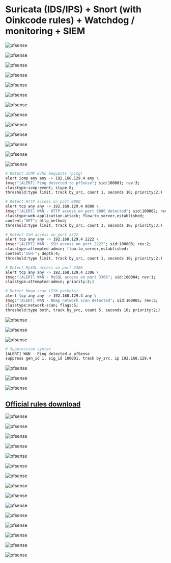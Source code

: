 # Suricata (IDS/IPS) + Snort (with Oinkcode rules) + Watchdog / monitoring + SIEM

![pfsense](/Task06-SURICATA-IDS/assets/01.png)

![pfsense](/Task06-SURICATA-IDS/assets/02.png)

![pfsense](/Task06-SURICATA-IDS/assets/02-1.png)

![pfsense](/Task06-SURICATA-IDS/assets/03.png)

![pfsense](/Task06-SURICATA-IDS/assets/04.png)

![pfsense](/Task06-SURICATA-IDS/assets/05.png)

![pfsense](/Task06-SURICATA-IDS/assets/06.png)

![pfsense](/Task06-SURICATA-IDS/assets/07.png)

![pfsense](/Task06-SURICATA-IDS/assets/08.png)

![pfsense](/Task06-SURICATA-IDS/assets/08-1.png)

![pfsense](/Task06-SURICATA-IDS/assets/09.png)

![pfsense](/Task06-SURICATA-IDS/assets/10.png)

![pfsense](/Task06-SURICATA-IDS/assets/11.png)

```sh
# Detect ICMP Echo Requests (ping)
alert icmp any any -> 192.168.129.4 any \
(msg:"[ALERT] Ping detected to pfSense"; sid:100001; rev:3;
classtype:icmp-event; itype:8;
threshold:type limit, track by_src, count 1, seconds 10; priority:2;)

# Detect HTTP access on port 8080
alert tcp any any -> 192.168.129.4 8080 \
(msg:"[ALERT] WAN - HTTP access on port 8080 detected"; sid:100002; rev:1;
classtype:web-application-attack; flow:to_server,established;
content:"GET"; http_method;
threshold:type limit, track by_src, count 3, seconds 10; priority:3;)

# Detect SSH access on port 2222
alert tcp any any -> 192.168.129.4 2222 \
(msg:"[ALERT] WAN - SSH access on port 2222"; sid:100003; rev:2;
classtype:attempted-admin; flow:to_server,established;
content:"SSH-"; depth:4;
threshold:type limit, track by_src, count 1, seconds 10; priority:2;)

# Detect MySQL access on port 3306
alert tcp any any -> 192.168.129.4 3306 \
(msg:"[ALERT] WAN - MySQL access on port 3306"; sid:100004; rev:1;
classtype:attempted-admin; priority:2;)

# Detect Nmap scan (SYN packets)
alert tcp any any -> 192.168.129.4 any \
(msg:"[ALERT] WAN - Nmap network scan detected"; sid:100005; rev:5;
classtype:network-scan; flags:S;
threshold:type both, track by_src, count 5, seconds 10; priority:2;)
```

![pfsense](/Task06-SURICATA-IDS/assets/12.png)

![pfsense](/Task06-SURICATA-IDS/assets/13.png)

![pfsense](/Task06-SURICATA-IDS/assets/14.png)

```sh
# Suppression syntax
[ALERT] WAN - Ping detected a pfSense
suppress gen_id 1, sig_id 100001, track by_src, ip 192.168.129.4
```

![pfsense](/Task06-SURICATA-IDS/assets/15.png)

![pfsense](/Task06-SURICATA-IDS/assets/16.png)

![pfsense](/Task06-SURICATA-IDS/assets/17.png)

## [Official rules download](https://snort.org/downloads#rules)

![pfsense](/Task06-SURICATA-IDS/assets/18.png)

![pfsense](/Task06-SURICATA-IDS/assets/19.png)

![pfsense](/Task06-SURICATA-IDS/assets/20.png)

![pfsense](/Task06-SURICATA-IDS/assets/21.png)

![pfsense](/Task06-SURICATA-IDS/assets/22.png)

![pfsense](/Task06-SURICATA-IDS/assets/23.png)

![pfsense](/Task06-SURICATA-IDS/assets/24.png)

![pfsense](/Task06-SURICATA-IDS/assets/25.png)

![pfsense](/Task06-SURICATA-IDS/assets/26.png)

![pfsense](/Task06-SURICATA-IDS/assets/27.png)

![pfsense](/Task06-SURICATA-IDS/assets/28.png)

![pfsense](/Task06-SURICATA-IDS/assets/29.png)

![pfsense](/Task06-SURICATA-IDS/assets/30.png)

![pfsense](/Task06-SURICATA-IDS/assets/31.png)

![pfsense](/Task06-SURICATA-IDS/assets/32.png)
